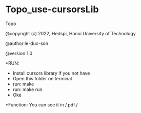 # Topo_use-cursorsLib
Topo

@copyright (c) 2022, Hedspi, Hanoi University of Technology

@author le-duc-son

@version 1.0

*RUN: 
  - Install cursors library if you not have
  - Open this folder on terminal
  - run: make
  - run: make run
  - Oke


*Function:
You can see it in
/.pdf./
